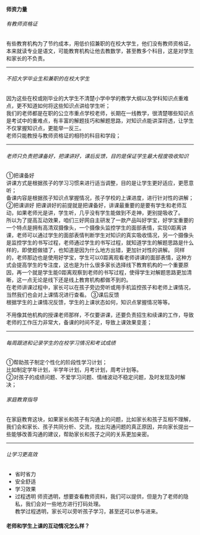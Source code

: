 #### 师资力量
###### 有教师资格证
有些教育机构为了节约成本，用低价招兼职的在校大学生，他们没有教师资格证，本来就读专业是语文，可能教育机构让他去教数学，甚至教多个科目，这是对学生和家长的不负责。      
      
****
     
###### 不招大学毕业生和兼职的在校大学生
因为这些在校或刚毕业的大学生不清楚小学中学的教学大纲以及学科知识点重难点，更不知道如何将这些知识点讲给学生听；     
我们的老师都是在职的公立市重点学校老师，长期在一线教学，很清楚哪些知识点是考试中的重难点，有丰富的解题技巧和解题思路，对知识点能讲深将透，让学生不仅掌握知识点，更能举一反三。        
老师只能教授与教师资格证的相符的科目和学段；        
      
****
     
###### 老师只负责把课备好，把课讲好，课后反馈，目的是保证学生最大程度吸收知识
①把课备好     
讲课方式是根据孩子的学习习惯来进行适当调整，目的是让学生更好适应，更愿意听；       
备课内容是根据孩子知识点掌握情况，孩子学校的上课进度，进行针对性的讲解；
②把课讲好
把课讲好的前提就是把课备好，讲课最重要的是要有学生和老师互动，如果老师光是讲，学生听，几乎没有学生能做到不走神，更别提吸收了。        
所以为了提高互动效果，咱们三好网自主研发了一款产品叫好学宝，好学宝重要的一个特点是拥有高清双摄像头，一个摄像头监控学生的面部表情，实现0距离讲课，老师可以通过学生的面部表情判断学生对知识的真实吸收情况，另一个摄像头是监控学生的书写过程，老师通过学生的书写过程，就知道学生的解题思路是什么样的，即使题做错了，也知道是因为什么地方出错，更加针对性的讲解。
同样的，老师那边也是使用好学宝，学生可以0距离观看老师讲课的面部表情，这种方式会提高学生的专注度，这也是为什么很多家长选择线下教育机构的一个重要原因，再一个就是学生能0距离观察到老师的书写过程，使得学生对解题思路更加清晰，这一点无论是线下还是线上教育机构都做不到的。         
在老师讲课过程中，家长可以在孩子旁边旁听或用手机监控孩子和老师上课情况，当然我们也会对上课情况进行查看。
③课后反馈      
根据学生的上课情况反馈，学生的上课状态如何，知识点掌握情况等等。       
         

不用像其他机构的授课老师那样，不仅要讲课，还要负责招生和续课的工作，导致老师的工作压力非常大，备课的时间不足，导致上课效果变差；
****
###### 每周跟进和记录学生的在校学习情况和考试成绩
①帮助孩子制定个性化的阶段性学习计划；     
比如制定学年计划，半学年计划，月考计划，周考计划等。     
②对孩子的成绩问题、不爱学习问题、情绪波动不稳定问题，及时发现及时解决；   
      
###### 家庭教育指导
在家庭教育这块，如果家长和孩子有沟通上的问题，比如家长和孩子互相不理解，我们会和家长、孩子共同分析、交流，找出沟通问题的真正原因，并向家长提出一些能够改善沟通的建议，帮助家长和孩子之间的关系更加亲密。
****
######  让学习更高效
- 省时省力
- 安全舒适
- 学习效果
- 过程透明
师资透明，想要查看教师资料，我们可以提供，但是为了老师的隐私，我们会对一些地方进行打码处理。       
教学过程透明，家长可以旁听孩子学习，甚至还可以参与进来。       


#### 老师和学生上课的互动情况怎么样？
